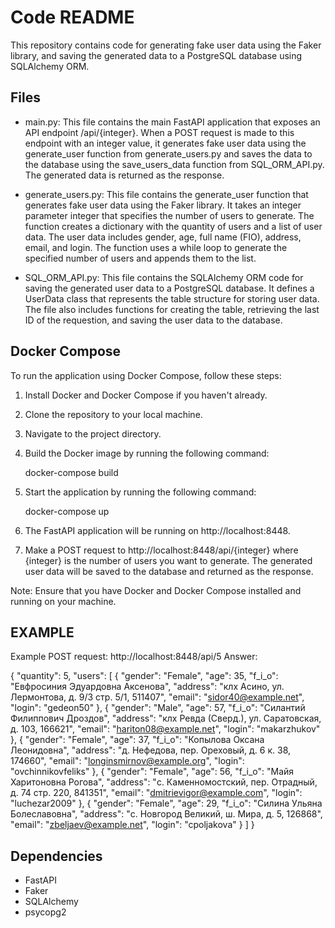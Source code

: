 # Code README

This repository contains code for generating fake user data using the Faker library, and saving the generated data to a PostgreSQL database using SQLAlchemy ORM.

## Files

- main.py: This file contains the main FastAPI application that exposes an API endpoint /api/{integer}. When a POST request is made to this endpoint with an integer value, it generates fake user data using the generate_user function from generate_users.py and saves the data to the database using the save_users_data function from SQL_ORM_API.py. The generated data is returned as the response.

- generate_users.py: This file contains the generate_user function that generates fake user data using the Faker library. It takes an integer parameter integer that specifies the number of users to generate. The function creates a dictionary with the quantity of users and a list of user data. The user data includes gender, age, full name (FIO), address, email, and login. The function uses a while loop to generate the specified number of users and appends them to the list.

- SQL_ORM_API.py: This file contains the SQLAlchemy ORM code for saving the generated user data to a PostgreSQL database. It defines a UserData class that represents the table structure for storing user data. The file also includes functions for creating the table, retrieving the last ID of the requestion, and saving the user data to the database.

## Docker Compose

To run the application using Docker Compose, follow these steps:

1. Install Docker and Docker Compose if you haven't already.

2. Clone the repository to your local machine.

3. Navigate to the project directory.

4. Build the Docker image by running the following command:

   
   docker-compose build
   

5. Start the application by running the following command:

   
   docker-compose up
   

6. The FastAPI application will be running on http://localhost:8448.

7. Make a POST request to http://localhost:8448/api/{integer} where {integer} is the number of users you want to generate. The generated user data will be saved to the database and returned as the response.

Note: Ensure that you have Docker and Docker Compose installed and running on your machine.

## EXAMPLE

Example POST request: http://localhost:8448/api/5
Answer:

{
    "quantity": 5,
    "users": [
        {
            "gender": "Female",
            "age": 35,
            "f_i_o": "Евфросиния Эдуардовна Аксенова",
            "address": "клх Асино, ул. Лермонтова, д. 9/3 стр. 5/1, 511407",
            "email": "sidor40@example.net",
            "login": "gedeon50"
        },
        {
            "gender": "Male",
            "age": 57,
            "f_i_o": "Силантий Филиппович Дроздов",
            "address": "клх Ревда (Сверд.), ул. Саратовская, д. 103, 166621",
            "email": "hariton08@example.net",
            "login": "makarzhukov"
        },
        {
            "gender": "Female",
            "age": 37,
            "f_i_o": "Копылова Оксана Леонидовна",
            "address": "д. Нефедова, пер. Ореховый, д. 6 к. 38, 174660",
            "email": "longinsmirnov@example.org",
            "login": "ovchinnikovfeliks"
        },
        {
            "gender": "Female",
            "age": 56,
            "f_i_o": "Майя Харитоновна Рогова",
            "address": "с. Каменномостский, пер. Отрадный, д. 74 стр. 220, 841351",
            "email": "dmitrievigor@example.com",
            "login": "luchezar2009"
        },
        {
            "gender": "Female",
            "age": 29,
            "f_i_o": "Силина Ульяна Болеславовна",
            "address": "с. Новгород Великий, ш. Мира, д. 5, 126868",
            "email": "zbeljaev@example.net",
            "login": "cpoljakova"
        }
    ]
}

## Dependencies

- FastAPI
- Faker
- SQLAlchemy
- psycopg2
